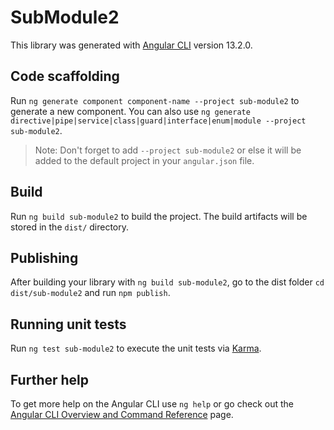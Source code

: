# SubModule2

This library was generated with [Angular CLI](https://github.com/angular/angular-cli) version 13.2.0.

## Code scaffolding

Run `ng generate component component-name --project sub-module2` to generate a new component. You can also use `ng generate directive|pipe|service|class|guard|interface|enum|module --project sub-module2`.
> Note: Don't forget to add `--project sub-module2` or else it will be added to the default project in your `angular.json` file. 

## Build

Run `ng build sub-module2` to build the project. The build artifacts will be stored in the `dist/` directory.

## Publishing

After building your library with `ng build sub-module2`, go to the dist folder `cd dist/sub-module2` and run `npm publish`.

## Running unit tests

Run `ng test sub-module2` to execute the unit tests via [Karma](https://karma-runner.github.io).

## Further help

To get more help on the Angular CLI use `ng help` or go check out the [Angular CLI Overview and Command Reference](https://angular.io/cli) page.
